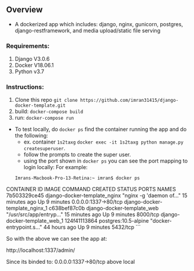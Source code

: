 ## Overview
- A dockerized app which includes: django, nginx, gunicorn, postgres, django-restframework, and media upload/static file serving

### Requirements:
1. Django V3.0.6
2. Docker V18.06.1
3. Python v3.7


### Instructions:

1. Clone this repo `git clone https://github.com/imran31415/django-docker-template.git`
2. build: `docker-compose build`
3. run: `docker-compose run`
  - To test locally, do `docker ps` find the container running the app and do the following:
    - ex. container `1s2taxg`
      `docker exec -it 1s2taxg python manage.py createsuperuser`.  
    - follow the prompts to create the super user. 
    - using the port shown in `docker ps` you can see the port mapping to login locally:  For example: 
    ```
    Imrans-Macbook-Pro-13-Retina:~ imran$ docker ps
CONTAINER ID        IMAGE                                COMMAND                  CREATED             STATUS              PORTS                                                            NAMES
7b503329ce45        django-docker-template_nginx         "nginx -g 'daemon of…"   15 minutes ago      Up 9 minutes        0.0.0.0:1337->80/tcp                                             django-docker-template_nginx_1
c638bef87c0b        django-docker-template_web           "/usr/src/app/entryp…"   15 minutes ago      Up 9 minutes        8000/tcp                                                         django-docker-template_web_1
124f41113864        postgres:10.5-alpine                 "docker-entrypoint.s…"   44 hours ago        Up 9 minutes        5432/tcp
    ```
 
So with the above we can see the app at:

http://localhost:1337/admin/

Since its binded to: 0.0.0.0:1337->80/tcp above
local

